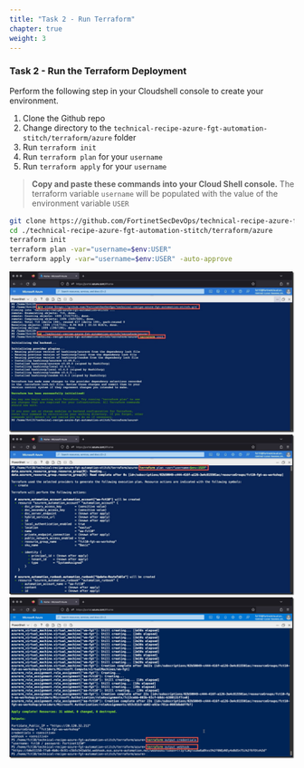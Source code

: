 ```yaml
---
title: "Task 2 - Run Terraform"
chapter: true
weight: 3
---
```


### Task 2 - Run the Terraform Deployment

Perform the following step in your Cloudshell console to create your environment.

1. Clone the Github repo
1. Change directory to the `technical-recipe-azure-fgt-automation-stitch/terraform/azure` folder
1. Run `terraform init`
1. Run `terraform plan` for your `username`
1. Run `terraform apply` for your `username`

> **Copy and paste these commands into your Cloud Shell console.**
> The terraform variable `username` will be populated with the value of the environment variable `USER`

```sh
git clone https://github.com/FortinetSecDevOps/technical-recipe-azure-fgt-automation-stitch
cd ./technical-recipe-azure-fgt-automation-stitch/terraform/azure
terraform init
terraform plan -var="username=$env:USER"
terraform apply -var="username=$env:USER" -auto-approve
```

  ![terraform1](../images/terraform-01.jpg)
  ![terraform2](../images/terraform-02.jpg)
  ![terraform3](../images/terraform-03.jpg)

